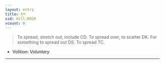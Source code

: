 ```yaml
---
layout: entry
title: རྡལ་
vid: Hill:0920
vcount: 0
---
```

> To spread, stretch out, include CD\. To spread over, to scatter DK\. For something to spread out DS\. To spread TC\.

* Volition: _Voluntary_

---

